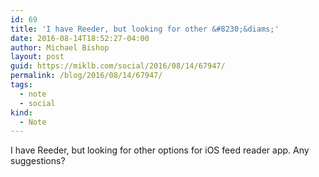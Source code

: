 ```yaml
---
id: 69
title: 'I have Reeder, but looking for other &#8230;&diams;'
date: 2016-08-14T18:52:27-04:00
author: Michael Bishop
layout: post
guid: https://miklb.com/social/2016/08/14/67947/
permalink: /blog/2016/08/14/67947/
tags:
  - note
  - social
kind:
  - Note
---
```

<p>I have Reeder, but looking for other options for iOS feed reader app. Any suggestions?</p>
